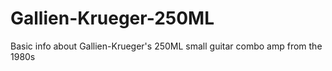 # Gallien-Krueger-250ML
Basic info about Gallien-Krueger's 250ML small guitar combo amp from the 1980s
